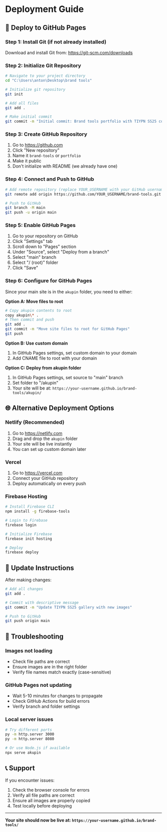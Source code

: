 # Deployment Guide

## 🚀 Deploy to GitHub Pages

### Step 1: Install Git (if not already installed)

Download and install Git from: https://git-scm.com/downloads

### Step 2: Initialize Git Repository

```bash
# Navigate to your project directory
cd "C:\Users\anton\Desktop\brand tools"

# Initialize git repository
git init

# Add all files
git add .

# Make initial commit
git commit -m "Initial commit: Brand tools portfolio with TIYPN SS25 collection"
```

### Step 3: Create GitHub Repository

1. Go to https://github.com
2. Click "New repository"
3. Name it `brand-tools` or `portfolio`
4. Make it public
5. Don't initialize with README (we already have one)

### Step 4: Connect and Push to GitHub

```bash
# Add remote repository (replace YOUR_USERNAME with your GitHub username)
git remote add origin https://github.com/YOUR_USERNAME/brand-tools.git

# Push to GitHub
git branch -M main
git push -u origin main
```

### Step 5: Enable GitHub Pages

1. Go to your repository on GitHub
2. Click "Settings" tab
3. Scroll down to "Pages" section
4. Under "Source", select "Deploy from a branch"
5. Select "main" branch
6. Select "/ (root)" folder
7. Click "Save"

### Step 6: Configure for GitHub Pages

Since your main site is in the `akupin` folder, you need to either:

**Option A: Move files to root**
```bash
# Copy akupin contents to root
copy akupin\* .
# Then commit and push
git add .
git commit -m "Move site files to root for GitHub Pages"
git push
```

**Option B: Use custom domain**
1. In GitHub Pages settings, set custom domain to your domain
2. Add CNAME file to root with your domain

**Option C: Deploy from akupin folder**
1. In GitHub Pages settings, set source to "main" branch
2. Set folder to "/akupin"
3. Your site will be at: `https://your-username.github.io/brand-tools/akupin/`

## 🌐 Alternative Deployment Options

### Netlify (Recommended)

1. Go to https://netlify.com
2. Drag and drop the `akupin` folder
3. Your site will be live instantly
4. You can set up custom domain later

### Vercel

1. Go to https://vercel.com
2. Connect your GitHub repository
3. Deploy automatically on every push

### Firebase Hosting

```bash
# Install Firebase CLI
npm install -g firebase-tools

# Login to Firebase
firebase login

# Initialize Firebase
firebase init hosting

# Deploy
firebase deploy
```

## 📝 Update Instructions

After making changes:

```bash
# Add all changes
git add .

# Commit with descriptive message
git commit -m "Update TIYPN SS25 gallery with new images"

# Push to GitHub
git push origin main
```

## 🔧 Troubleshooting

### Images not loading
- Check file paths are correct
- Ensure images are in the right folder
- Verify file names match exactly (case-sensitive)

### GitHub Pages not updating
- Wait 5-10 minutes for changes to propagate
- Check GitHub Actions for build errors
- Verify branch and folder settings

### Local server issues
```bash
# Try different ports
py -m http.server 3000
py -m http.server 8080

# Or use Node.js if available
npx serve akupin
```

## 📞 Support

If you encounter issues:
1. Check the browser console for errors
2. Verify all file paths are correct
3. Ensure all images are properly copied
4. Test locally before deploying

---

**Your site should now be live at: `https://your-username.github.io/brand-tools/`** 